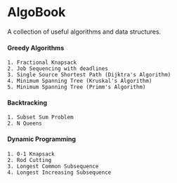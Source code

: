 # AlgoBook
A collection of useful algorithms and data structures. 

#### Greedy Algorithms

    1. Fractional Knapsack
    2. Job Sequencing with deadlines
    3. Single Source Shortest Path (Dijktra's Algorithm)
    4. Minimum Spanning Tree (Kruskal's Algorithm)
    5. Minimum Spanning Tree (Primm's Algorithm)

#### Backtracking
    1. Subset Sum Problem
    2. N Queens

#### Dynamic Programming

    1. 0-1 Knapsack
    2. Rod Cutting
    3. Longest Common Subsequence
    4. Longest Increasing Subsequence




